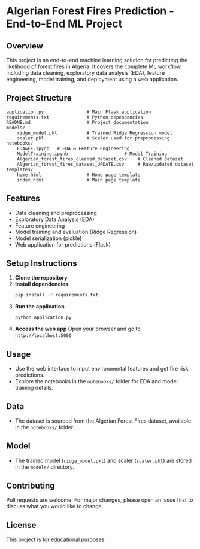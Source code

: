 # Algerian Forest Fires Prediction - End-to-End ML Project

## Overview
This project is an end-to-end machine learning solution for predicting the likelihood of forest fires in Algeria. It covers the complete ML workflow, including data cleaning, exploratory data analysis (EDA), feature engineering, model training, and deployment using a web application.

## Project Structure
```
application.py                # Main Flask application
requirements.txt              # Python dependencies
README.md                     # Project documentation
models/
    ridge_model.pkl           # Trained Ridge Regression model
    scaler.pkl                # Scaler used for preprocessing
notebooks/
    EDA&FE.ipynb   # EDA & Feature Engineering
    ModelTraining.ipynb                     # Model Training
    Algerian_forest_fires_cleaned_dataset.csv    # Cleaned dataset
    Algerian_forest_fires_dataset_UPDATE.csv     # Raw/updated dataset
templates/
    home.html                 # Home page template
    index.html                # Main page template
```

## Features
- Data cleaning and preprocessing
- Exploratory Data Analysis (EDA)
- Feature engineering
- Model training and evaluation (Ridge Regression)
- Model serialization (pickle)
- Web application for predictions (Flask)

## Setup Instructions
1. **Clone the repository**
2. **Install dependencies**
   ```bash
   pip install -r requirements.txt
   ```
3. **Run the application**
   ```bash
   python application.py
   ```
4. **Access the web app**
   Open your browser and go to `http://localhost:5000`

## Usage
- Use the web interface to input environmental features and get fire risk predictions.
- Explore the notebooks in the `notebooks/` folder for EDA and model training details.

## Data
- The dataset is sourced from the Algerian Forest Fires dataset, available in the `notebooks/` folder.

## Model
- The trained model (`ridge_model.pkl`) and scaler (`scaler.pkl`) are stored in the `models/` directory.

## Contributing
Pull requests are welcome. For major changes, please open an issue first to discuss what you would like to change.

## License
This project is for educational purposes.
